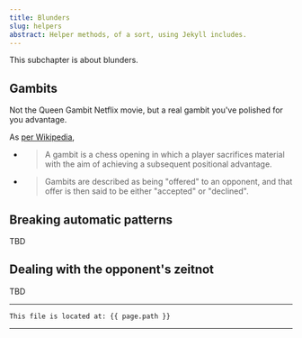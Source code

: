 ```yaml
---
title: Blunders
slug: helpers
abstract: Helper methods, of a sort, using Jekyll includes.
---
```


This subchapter is about blunders.

## Gambits

Not the Queen Gambit Netflix movie, but a real gambit you've polished for you advantage.

As [per Wikipedia](https://en.wikipedia.org/wiki/Gambit), 
+ > A gambit is a chess opening in which a player sacrifices material with the aim of achieving a subsequent positional advantage.

+ > Gambits are described as being "offered" to an opponent, and that offer is then said to be either "accepted" or "declined".

## Breaking automatic patterns
TBD 

## Dealing with the opponent's zeitnot
TBD 

---
```
This file is located at: {{ page.path }}
```
---